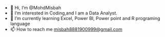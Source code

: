 - 👋 Hi, I’m @MohdMisbah
- 👀 I’m interested in Coding,and I am a Data Analyst. 
- 🌱 I’m currently learning Excel, Power BI, Power point and R programing language
- 📫 How to reach me misbah8881900999@gmail.com
